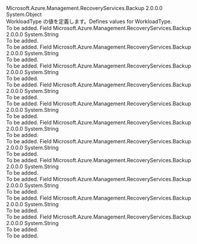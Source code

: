 <Type Name="WorkloadType" FullName="Microsoft.Azure.Management.RecoveryServices.Backup.Models.WorkloadType">
  <TypeSignature Language="C#" Value="public static class WorkloadType" />
  <TypeSignature Language="ILAsm" Value=".class public auto ansi abstract sealed beforefieldinit WorkloadType extends System.Object" />
  <TypeSignature Language="DocId" Value="T:Microsoft.Azure.Management.RecoveryServices.Backup.Models.WorkloadType" />
  <TypeSignature Language="VB.NET" Value="Public Class WorkloadType" />
  <TypeSignature Language="F#" Value="type WorkloadType = class" />
  <AssemblyInfo>
    <AssemblyName>Microsoft.Azure.Management.RecoveryServices.Backup</AssemblyName>
    <AssemblyVersion>2.0.0.0</AssemblyVersion>
  </AssemblyInfo>
  <Base>
    <BaseTypeName>System.Object</BaseTypeName>
  </Base>
  <Interfaces />
  <Docs>
    <summary>
            <span data-ttu-id="c2d6f-101">WorkloadType の値を定義します。</span><span class="sxs-lookup"><span data-stu-id="c2d6f-101">Defines values for WorkloadType.</span></span>
            </summary>
    <remarks>To be added.</remarks>
  </Docs>
  <Members>
    <Member MemberName="AzureSqlDb">
      <MemberSignature Language="C#" Value="public const string AzureSqlDb;" />
      <MemberSignature Language="ILAsm" Value=".field public static literal string AzureSqlDb" />
      <MemberSignature Language="DocId" Value="F:Microsoft.Azure.Management.RecoveryServices.Backup.Models.WorkloadType.AzureSqlDb" />
      <MemberSignature Language="VB.NET" Value="Public Const AzureSqlDb As String " />
      <MemberSignature Language="F#" Value="val mutable AzureSqlDb : string" Usage="Microsoft.Azure.Management.RecoveryServices.Backup.Models.WorkloadType.AzureSqlDb" />
      <MemberType>Field</MemberType>
      <AssemblyInfo>
        <AssemblyName>Microsoft.Azure.Management.RecoveryServices.Backup</AssemblyName>
        <AssemblyVersion>2.0.0.0</AssemblyVersion>
      </AssemblyInfo>
      <ReturnValue>
        <ReturnType>System.String</ReturnType>
      </ReturnValue>
      <Docs>
        <summary>To be added.</summary>
        <remarks>To be added.</remarks>
      </Docs>
    </Member>
    <Member MemberName="Client">
      <MemberSignature Language="C#" Value="public const string Client;" />
      <MemberSignature Language="ILAsm" Value=".field public static literal string Client" />
      <MemberSignature Language="DocId" Value="F:Microsoft.Azure.Management.RecoveryServices.Backup.Models.WorkloadType.Client" />
      <MemberSignature Language="VB.NET" Value="Public Const Client As String " />
      <MemberSignature Language="F#" Value="val mutable Client : string" Usage="Microsoft.Azure.Management.RecoveryServices.Backup.Models.WorkloadType.Client" />
      <MemberType>Field</MemberType>
      <AssemblyInfo>
        <AssemblyName>Microsoft.Azure.Management.RecoveryServices.Backup</AssemblyName>
        <AssemblyVersion>2.0.0.0</AssemblyVersion>
      </AssemblyInfo>
      <ReturnValue>
        <ReturnType>System.String</ReturnType>
      </ReturnValue>
      <Docs>
        <summary>To be added.</summary>
        <remarks>To be added.</remarks>
      </Docs>
    </Member>
    <Member MemberName="Exchange">
      <MemberSignature Language="C#" Value="public const string Exchange;" />
      <MemberSignature Language="ILAsm" Value=".field public static literal string Exchange" />
      <MemberSignature Language="DocId" Value="F:Microsoft.Azure.Management.RecoveryServices.Backup.Models.WorkloadType.Exchange" />
      <MemberSignature Language="VB.NET" Value="Public Const Exchange As String " />
      <MemberSignature Language="F#" Value="val mutable Exchange : string" Usage="Microsoft.Azure.Management.RecoveryServices.Backup.Models.WorkloadType.Exchange" />
      <MemberType>Field</MemberType>
      <AssemblyInfo>
        <AssemblyName>Microsoft.Azure.Management.RecoveryServices.Backup</AssemblyName>
        <AssemblyVersion>2.0.0.0</AssemblyVersion>
      </AssemblyInfo>
      <ReturnValue>
        <ReturnType>System.String</ReturnType>
      </ReturnValue>
      <Docs>
        <summary>To be added.</summary>
        <remarks>To be added.</remarks>
      </Docs>
    </Member>
    <Member MemberName="FileFolder">
      <MemberSignature Language="C#" Value="public const string FileFolder;" />
      <MemberSignature Language="ILAsm" Value=".field public static literal string FileFolder" />
      <MemberSignature Language="DocId" Value="F:Microsoft.Azure.Management.RecoveryServices.Backup.Models.WorkloadType.FileFolder" />
      <MemberSignature Language="VB.NET" Value="Public Const FileFolder As String " />
      <MemberSignature Language="F#" Value="val mutable FileFolder : string" Usage="Microsoft.Azure.Management.RecoveryServices.Backup.Models.WorkloadType.FileFolder" />
      <MemberType>Field</MemberType>
      <AssemblyInfo>
        <AssemblyName>Microsoft.Azure.Management.RecoveryServices.Backup</AssemblyName>
        <AssemblyVersion>2.0.0.0</AssemblyVersion>
      </AssemblyInfo>
      <ReturnValue>
        <ReturnType>System.String</ReturnType>
      </ReturnValue>
      <Docs>
        <summary>To be added.</summary>
        <remarks>To be added.</remarks>
      </Docs>
    </Member>
    <Member MemberName="GenericDataSource">
      <MemberSignature Language="C#" Value="public const string GenericDataSource;" />
      <MemberSignature Language="ILAsm" Value=".field public static literal string GenericDataSource" />
      <MemberSignature Language="DocId" Value="F:Microsoft.Azure.Management.RecoveryServices.Backup.Models.WorkloadType.GenericDataSource" />
      <MemberSignature Language="VB.NET" Value="Public Const GenericDataSource As String " />
      <MemberSignature Language="F#" Value="val mutable GenericDataSource : string" Usage="Microsoft.Azure.Management.RecoveryServices.Backup.Models.WorkloadType.GenericDataSource" />
      <MemberType>Field</MemberType>
      <AssemblyInfo>
        <AssemblyName>Microsoft.Azure.Management.RecoveryServices.Backup</AssemblyName>
        <AssemblyVersion>2.0.0.0</AssemblyVersion>
      </AssemblyInfo>
      <ReturnValue>
        <ReturnType>System.String</ReturnType>
      </ReturnValue>
      <Docs>
        <summary>To be added.</summary>
        <remarks>To be added.</remarks>
      </Docs>
    </Member>
    <Member MemberName="Invalid">
      <MemberSignature Language="C#" Value="public const string Invalid;" />
      <MemberSignature Language="ILAsm" Value=".field public static literal string Invalid" />
      <MemberSignature Language="DocId" Value="F:Microsoft.Azure.Management.RecoveryServices.Backup.Models.WorkloadType.Invalid" />
      <MemberSignature Language="VB.NET" Value="Public Const Invalid As String " />
      <MemberSignature Language="F#" Value="val mutable Invalid : string" Usage="Microsoft.Azure.Management.RecoveryServices.Backup.Models.WorkloadType.Invalid" />
      <MemberType>Field</MemberType>
      <AssemblyInfo>
        <AssemblyName>Microsoft.Azure.Management.RecoveryServices.Backup</AssemblyName>
        <AssemblyVersion>2.0.0.0</AssemblyVersion>
      </AssemblyInfo>
      <ReturnValue>
        <ReturnType>System.String</ReturnType>
      </ReturnValue>
      <Docs>
        <summary>To be added.</summary>
        <remarks>To be added.</remarks>
      </Docs>
    </Member>
    <Member MemberName="Sharepoint">
      <MemberSignature Language="C#" Value="public const string Sharepoint;" />
      <MemberSignature Language="ILAsm" Value=".field public static literal string Sharepoint" />
      <MemberSignature Language="DocId" Value="F:Microsoft.Azure.Management.RecoveryServices.Backup.Models.WorkloadType.Sharepoint" />
      <MemberSignature Language="VB.NET" Value="Public Const Sharepoint As String " />
      <MemberSignature Language="F#" Value="val mutable Sharepoint : string" Usage="Microsoft.Azure.Management.RecoveryServices.Backup.Models.WorkloadType.Sharepoint" />
      <MemberType>Field</MemberType>
      <AssemblyInfo>
        <AssemblyName>Microsoft.Azure.Management.RecoveryServices.Backup</AssemblyName>
        <AssemblyVersion>2.0.0.0</AssemblyVersion>
      </AssemblyInfo>
      <ReturnValue>
        <ReturnType>System.String</ReturnType>
      </ReturnValue>
      <Docs>
        <summary>To be added.</summary>
        <remarks>To be added.</remarks>
      </Docs>
    </Member>
    <Member MemberName="SQLDB">
      <MemberSignature Language="C#" Value="public const string SQLDB;" />
      <MemberSignature Language="ILAsm" Value=".field public static literal string SQLDB" />
      <MemberSignature Language="DocId" Value="F:Microsoft.Azure.Management.RecoveryServices.Backup.Models.WorkloadType.SQLDB" />
      <MemberSignature Language="VB.NET" Value="Public Const SQLDB As String " />
      <MemberSignature Language="F#" Value="val mutable SQLDB : string" Usage="Microsoft.Azure.Management.RecoveryServices.Backup.Models.WorkloadType.SQLDB" />
      <MemberType>Field</MemberType>
      <AssemblyInfo>
        <AssemblyName>Microsoft.Azure.Management.RecoveryServices.Backup</AssemblyName>
        <AssemblyVersion>2.0.0.0</AssemblyVersion>
      </AssemblyInfo>
      <ReturnValue>
        <ReturnType>System.String</ReturnType>
      </ReturnValue>
      <Docs>
        <summary>To be added.</summary>
        <remarks>To be added.</remarks>
      </Docs>
    </Member>
    <Member MemberName="SystemState">
      <MemberSignature Language="C#" Value="public const string SystemState;" />
      <MemberSignature Language="ILAsm" Value=".field public static literal string SystemState" />
      <MemberSignature Language="DocId" Value="F:Microsoft.Azure.Management.RecoveryServices.Backup.Models.WorkloadType.SystemState" />
      <MemberSignature Language="VB.NET" Value="Public Const SystemState As String " />
      <MemberSignature Language="F#" Value="val mutable SystemState : string" Usage="Microsoft.Azure.Management.RecoveryServices.Backup.Models.WorkloadType.SystemState" />
      <MemberType>Field</MemberType>
      <AssemblyInfo>
        <AssemblyName>Microsoft.Azure.Management.RecoveryServices.Backup</AssemblyName>
        <AssemblyVersion>2.0.0.0</AssemblyVersion>
      </AssemblyInfo>
      <ReturnValue>
        <ReturnType>System.String</ReturnType>
      </ReturnValue>
      <Docs>
        <summary>To be added.</summary>
        <remarks>To be added.</remarks>
      </Docs>
    </Member>
    <Member MemberName="VM">
      <MemberSignature Language="C#" Value="public const string VM;" />
      <MemberSignature Language="ILAsm" Value=".field public static literal string VM" />
      <MemberSignature Language="DocId" Value="F:Microsoft.Azure.Management.RecoveryServices.Backup.Models.WorkloadType.VM" />
      <MemberSignature Language="VB.NET" Value="Public Const VM As String " />
      <MemberSignature Language="F#" Value="val mutable VM : string" Usage="Microsoft.Azure.Management.RecoveryServices.Backup.Models.WorkloadType.VM" />
      <MemberType>Field</MemberType>
      <AssemblyInfo>
        <AssemblyName>Microsoft.Azure.Management.RecoveryServices.Backup</AssemblyName>
        <AssemblyVersion>2.0.0.0</AssemblyVersion>
      </AssemblyInfo>
      <ReturnValue>
        <ReturnType>System.String</ReturnType>
      </ReturnValue>
      <Docs>
        <summary>To be added.</summary>
        <remarks>To be added.</remarks>
      </Docs>
    </Member>
    <Member MemberName="VMwareVM">
      <MemberSignature Language="C#" Value="public const string VMwareVM;" />
      <MemberSignature Language="ILAsm" Value=".field public static literal string VMwareVM" />
      <MemberSignature Language="DocId" Value="F:Microsoft.Azure.Management.RecoveryServices.Backup.Models.WorkloadType.VMwareVM" />
      <MemberSignature Language="VB.NET" Value="Public Const VMwareVM As String " />
      <MemberSignature Language="F#" Value="val mutable VMwareVM : string" Usage="Microsoft.Azure.Management.RecoveryServices.Backup.Models.WorkloadType.VMwareVM" />
      <MemberType>Field</MemberType>
      <AssemblyInfo>
        <AssemblyName>Microsoft.Azure.Management.RecoveryServices.Backup</AssemblyName>
        <AssemblyVersion>2.0.0.0</AssemblyVersion>
      </AssemblyInfo>
      <ReturnValue>
        <ReturnType>System.String</ReturnType>
      </ReturnValue>
      <Docs>
        <summary>To be added.</summary>
        <remarks>To be added.</remarks>
      </Docs>
    </Member>
  </Members>
</Type>